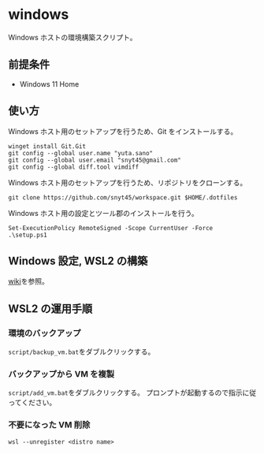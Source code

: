 # windows

Windows ホストの環境構築スクリプト。

## 前提条件

- Windows 11 Home

## 使い方

Windows ホスト用のセットアップを行うため、Git をインストールする。

```
winget install Git.Git
git config --global user.name "yuta.sano"
git config --global user.email "snyt45@gmail.com"
git config --global diff.tool vimdiff
```

Windows ホスト用のセットアップを行うため、リポジトリをクローンする。

```
git clone https://github.com/snyt45/workspace.git $HOME/.dotfiles
```

Windows ホスト用の設定とツール郡のインストールを行う。

```
Set-ExecutionPolicy RemoteSigned -Scope CurrentUser -Force
.\setup.ps1
```

## Windows 設定, WSL2 の構築

[wiki](https://github.com/snyt45/workspace/wiki)を参照。

## WSL2 の運用手順

### 環境のバックアップ

`script/backup_vm.bat`をダブルクリックする。

### バックアップから VM を複製

`script/add_vm.bat`をダブルクリックする。 プロンプトが起動するので指示に従ってください。

### 不要になった VM 削除

```
wsl --unregister <distro name>
```
